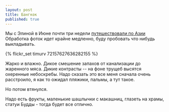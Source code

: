 ```yaml
---
layout: post
title: Бангкок
published: true
---
```


Мы с Элиной в Июне почти три недели [путешествовали по Азии](http://www.tripit.com/trip/public/id/88526A341CCF)
Обработка фоток идет крайне медленно, буду пробовать что нибудь выкладывать.

{% flickr_set timurv 72157627636282155 %}

Жарко и влажно. Дикое смешение запахов от канализации до жаренного мяса. Дикие контрасты -- на фоне трущеб высятся охеренные небоскребы.
Надо сказать это все меня сначала очень расстроило, я как то ожидал пляжики, пальмы, а тут такое.

Но потом втянулся.

Надо есть фрукты, маленькие шашлычки с макашниц, глазеть на храмы, статуи Будды - тогда будет все отлично.
